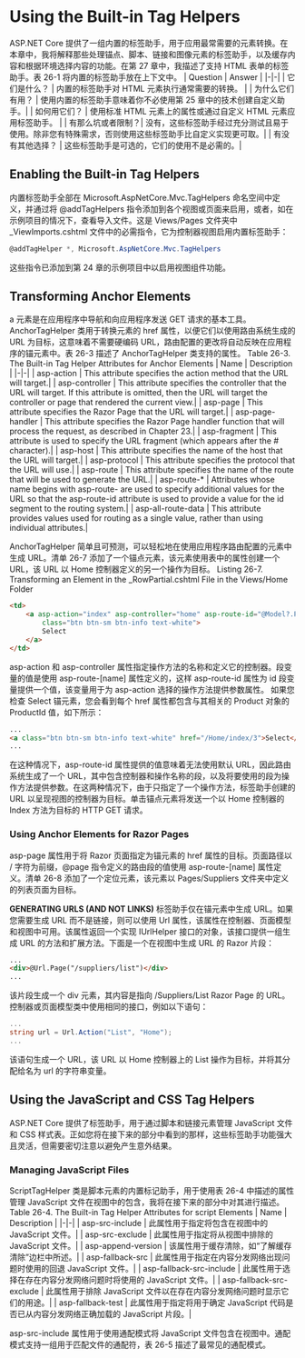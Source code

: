 # Using the Built-in Tag Helpers

ASP.NET Core 提供了一组内置的标签助手，用于应用最常需要的元素转换。在本章中，我将解释那些处理锚点、脚本、链接和图像元素的标签助手，以及缓存内容和根据环境选择内容的功能。在第 27 章中，我描述了支持 HTML 表单的标签助手。表 26-1 将内置的标签助手放在上下文中。
| Question | Answer |
|-|-|
| 它们是什么？     | 内置的标签助手对 HTML 元素执行通常需要的转换。                |
| 为什么它们有用？  | 使用内置的标签助手意味着你不必使用第 25 章中的技术创建自定义助手。|
| 如何用它们？     | 使用标准 HTML 元素上的属性或通过自定义 HTML 元素应用标签助手。  |
| 有那么坑或者限制？| 没有，这些标签助手经过充分测试且易于使用。除非您有特殊需求，否则使用这些标签助手比自定义实现更可取。|
| 有没有其他选择？  | 这些标签助手是可选的，它们的使用不是必需的。|

## Enabling the Built-in Tag Helpers
内置标签助手全部在 Microsoft.AspNetCore.Mvc.TagHelpers 命名空间中定义，并通过将 @addTagHelpers 指令添加到各个视图或页面来启用，或者，如在示例项目的情况下，查看导入文件。这是 Views/Pages 文件夹中 _ViewImports.cshtml 文件中的必需指令，它为控制器视图启用内置标签助手： 
```cs
@addTagHelper *, Microsoft.AspNetCore.Mvc.TagHelpers
```
这些指令已添加到第 24 章的示例项目中以启用视图组件功能。

## Transforming Anchor Elements
a 元素是在应用程序中导航和向应用程序发送 GET 请求的基本工具。 AnchorTagHelper 类用于转换元素的 href 属性，以便它们以使用路由系统生成的 URL 为目标，这意味着不需要硬编码 URL，路由配置的更改将自动反映在应用程序的锚元素中。表 26-3 描述了 AnchorTagHelper 类支持的属性。
Table 26-3. The Built-in Tag Helper Attributes for Anchor Elements
| Name | Description |
|-|-|
| asp-action | This attribute specifies the action method that the URL will target.|
| asp-controller | This attribute specifies the controller that the URL will target. If this attribute is omitted, then the URL will target the controller or page that rendered the current view.|
| asp-page | This attribute specifies the Razor Page that the URL will target.|
| asp-page-handler | This attribute specifies the Razor Page handler function that will process the request, as described in Chapter 23.|
| asp-fragment | This attribute is used to specify the URL fragment (which appears after the # character).|
| asp-host | This attribute specifies the name of the host that the URL will target.|
| asp-protocol | This attribute specifies the protocol that the URL will use.|
| asp-route | This attribute specifies the name of the route that will be used to generate the URL.|
| asp-route-* | Attributes whose name begins with asp-route- are used to specify additional values for the URL so that the asp-route-id attribute is used to provide a value for the id segment to the routing system.|
| asp-all-route-data | This attribute provides values used for routing as a single value, rather than using individual attributes.|

AnchorTagHelper 简单且可预测，可以轻松地在使用应用程序路由配置的元素中生成 URL。清单 26-7 添加了一个锚点元素，该元素使用表中的属性创建一个 URL，该 URL 以 Home 控制器定义的另一个操作为目标。
Listing 26-7. Transforming an Element in the _RowPartial.cshtml File in the Views/Home Folder
```html
<td>
    <a asp-action="index" asp-controller="home" asp-route-id="@Model?.ProductId"
        class="btn btn-sm btn-info text-white">
        Select
    </a>
</td>
```
asp-action 和 asp-controller 属性指定操作方法的名称和定义它的控制器。段变量的值是使用 asp-route-[name] 属性定义的，这样 asp-route-id 属性为 id 段变量提供一个值，该变量用于为 asp-action 选择的操作方法提供参数属性。
如果您检查 Select 锚元素，您会看到每个 href 属性都包含与其相关的 Product 对象的 ProductId 值，如下所示：
```html
...
<a class="btn btn-sm btn-info text-white" href="/Home/index/3">Select</a>
...
```
在这种情况下，asp-route-id 属性提供的值意味着无法使用默认 URL，因此路由系统生成了一个 URL，其中包含控制器和操作名称的段，以及将要使用的段为操作方法提供参数。在这两种情况下，由于只指定了一个操作方法，标签助手创建的 URL 以呈现视图的控制器为目标。单击锚点元素将发送一个以 Home 控制器的 Index 方法为目标的 HTTP GET 请求。

### Using Anchor Elements for Razor Pages
asp-page 属性用于将 Razor 页面指定为锚元素的 href 属性的目标。页面路径以 / 字符为前缀，@page 指令定义的路由段的值使用 asp-route-[name] 属性定义。清单 26-8 添加了一个定位元素，该元素以 Pages/Suppliers 文件夹中定义的列表页面为目标。

**GENERATING URLS (AND NOT LINKS)**
标签助手仅在锚元素中生成 URL。如果您需要生成 URL 而不是链接，则可以使用 Url 属性，该属性在控制器、页面模型和视图中可用。该属性返回一个实现 IUrlHelper 接口的对象，该接口提供一组生成 URL 的方法和扩展方法。下面是一个在视图中生成 URL 的 Razor 片段： 
```html
...
<div>@Url.Page("/suppliers/list")</div>
...
```
该片段生成一个 div 元素，其内容是指向 /Suppliers/List Razor Page 的 URL。控制器或页面模型类中使用相同的接口，例如以下语句：
```cs
...
string url = Url.Action("List", "Home");
...
```
该语句生成一个 URL，该 URL 以 Home 控制器上的 List 操作为目标，并将其分配给名为 url 的字符串变量。

## Using the JavaScript and CSS Tag Helpers
ASP.NET Core 提供了标签助手，用于通过脚本和链接元素管理 JavaScript 文件和 CSS 样式表。正如您将在接下来的部分中看到的那样，这些标签助手功能强大且灵活，但需要密切注意以避免产生意外结果。 

### Managing JavaScript Files
ScriptTagHelper 类是脚本元素的内置标记助手，用于使用表 26-4 中描述的属性管理 JavaScript 文件在视图中的包含，我将在接下来的部分中对其进行描述。 
Table 26-4. The Built-in Tag Helper Attributes for script Elements
| Name | Description |
|-|-|
| asp-src-include | 此属性用于指定将包含在视图中的 JavaScript 文件。|
| asp-src-exclude | 此属性用于指定将从视图中排除的 JavaScript 文件。|
| asp-append-version | 该属性用于缓存清除，如“了解缓存清除”边栏中所述。|
| asp-fallback-src | 此属性用于指定在内容分发网络出现问题时使用的回退 JavaScript 文件。|
| asp-fallback-src-include | 此属性用于选择在存在内容分发网络问题时将使用的 JavaScript 文件。|
| asp-fallback-src-exclude | 此属性用于排除 JavaScript 文件以在存在内容分发网络问题时显示它们的用途。|
| asp-fallback-test | 此属性用于指定将用于确定 JavaScript 代码是否已从内容分发网络正确加载的 JavaScript 片段。|

asp-src-include 属性用于使用通配模式将 JavaScript 文件包含在视图中。通配模式支持一组用于匹配文件的通配符，表 26-5 描述了最常见的通配模式。
